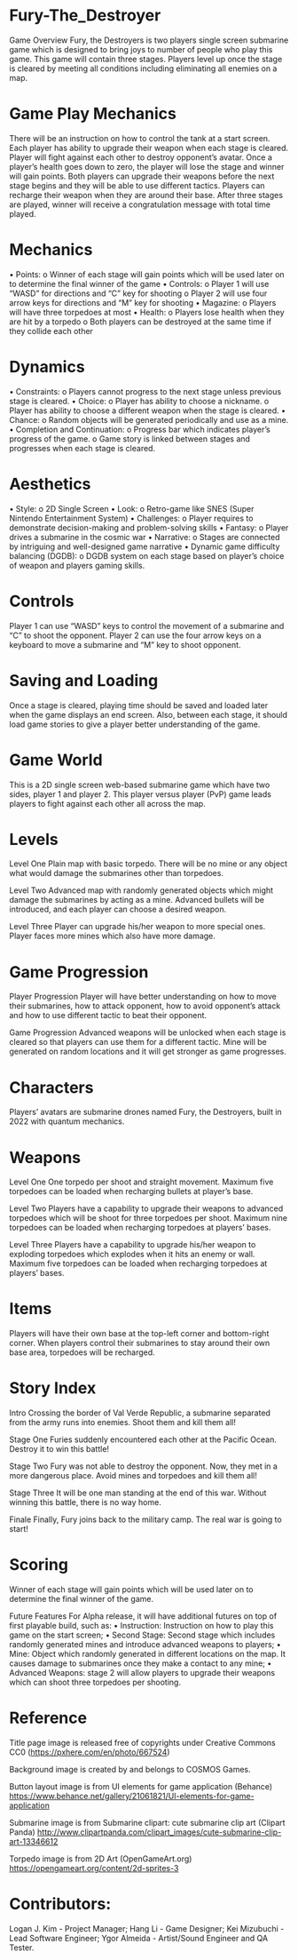 # Fury-The_Destroyer
Game Overview 
Fury, the Destroyers is two players single screen submarine game which is designed to bring joys to number of people who play this game. This game will contain three stages. Players level up once the stage is cleared by meeting all conditions including eliminating all enemies on a map.

# Game Play Mechanics
There will be an instruction on how to control the tank at a start screen. Each player has ability to upgrade their weapon when each stage is cleared. Player will fight against each other to destroy opponent’s avatar. Once a player’s health goes down to zero, the player will lose the stage and winner will gain points.  Both players can upgrade their weapons before the next stage begins and they will be able to use different tactics. Players can recharge their weapon when they are around their base. After three stages are played, winner will receive a congratulation message with total time played.

# Mechanics
•	Points:
  o	Winner of each stage will gain points which will be used later on to determine the final winner of the game
•	Controls:
  o	Player 1 will use “WASD” for directions and “C” key for shooting
  o	Player 2 will use four arrow keys for directions and “M” key for shooting
•	Magazine:
  o	Players will have three torpedoes at most
•	Health:
  o	Players lose health when they are hit by a torpedo
  o	Both players can be destroyed at the same time if they collide each other

# Dynamics
•	Constraints:
  o	Players cannot progress to the next stage unless previous stage is cleared.
•	Choice:
  o	Player has ability to choose a nickname.
  o	Player has ability to choose a different weapon when the stage is cleared.
•	Chance:
  o	Random objects will be generated periodically and use as a mine.
•	Completion and Continuation:
  o	Progress bar which indicates player’s progress of the game.
  o	Game story is linked between stages and progresses when each stage is cleared.

# Aesthetics
•	Style:
  o	2D Single Screen
•	Look:
  o	Retro-game like SNES (Super Nintendo Entertainment System)
•	Challenges:
  o	Player requires to demonstrate decision-making and problem-solving skills
•	Fantasy:
  o	Player drives a submarine in the cosmic war
•	Narrative:
  o	Stages are connected by intriguing and well-designed game narrative
•	Dynamic game difficulty balancing (DGDB):
  o	DGDB system on each stage based on player’s choice of weapon and players gaming skills.

# Controls
Player 1 can use “WASD” keys to control the movement of a submarine and “C” to shoot the opponent. Player 2 can use the four arrow keys on a keyboard to move a submarine and “M” key to shoot opponent.

# Saving and Loading
Once a stage is cleared, playing time should be saved and loaded later when the game displays an end screen. Also, between each stage, it should load game stories to give a player better understanding of the game.

# Game World 
This is a 2D single screen web-based submarine game which have two sides, player 1 and player 2. This player versus player (PvP) game leads players to fight against each other all across the map.

# Levels 
Level One
Plain map with basic torpedo. There will be no mine or any object what would damage the submarines other than torpedoes.

Level Two
Advanced map with randomly generated objects which might damage the submarines by acting as a mine. Advanced bullets will be introduced, and each player can choose a desired weapon.

Level Three
Player can upgrade his/her weapon to more special ones. Player faces more mines which also have more damage.

# Game Progression
Player Progression
Player will have better understanding on how to move their submarines, how to attack opponent, how to avoid opponent’s attack and how to use different tactic to beat their opponent. 

Game Progression
Advanced weapons will be unlocked when each stage is cleared so that players can use them for a different tactic. Mine will be generated on random locations and it will get stronger as game progresses.

# Characters
Players’ avatars are submarine drones named Fury, the Destroyers, built in 2022 with quantum mechanics.

# Weapons
Level One
One torpedo per shoot and straight movement. Maximum five torpedoes can be loaded when recharging bullets at player’s base.

Level Two
Players have a capability to upgrade their weapons to advanced torpedoes which will be shoot for three torpedoes per shoot. Maximum nine torpedoes can be loaded when recharging torpedoes at players’ bases.

Level Three
Players have a capability to upgrade his/her weapon to exploding torpedoes which explodes when it hits an enemy or wall. Maximum five torpedoes can be loaded when recharging torpedoes at players’ bases.

# Items
Players will have their own base at the top-left corner and bottom-right corner. When players control their submarines to stay around their own base area, torpedoes will be recharged.

# Story Index
Intro
Crossing the border of Val Verde Republic, a submarine separated from the army runs into enemies. Shoot them and kill them all!

Stage One
Furies suddenly encountered each other at the Pacific Ocean. Destroy it to win this battle!

Stage Two
Fury was not able to destroy the opponent. Now, they met in a more dangerous place. Avoid mines and torpedoes and kill them all!

Stage Three
It will be one man standing at the end of this war. Without winning this battle, there is no way home.

Finale
Finally, Fury joins back to the military camp. The real war is going to start!

# Scoring
Winner of each stage will gain points which will be used later on to determine the final winner of the game.
 
Future Features
For Alpha release, it will have additional futures on top of first playable build, such as:
•	Instruction: Instruction on how to play this game on the start screen;
•	Second Stage: Second stage which includes randomly generated mines and introduce advanced weapons to players;
•	Mine: Object which randomly generated in different locations on the map. It causes damage to submarines once they make a contact to any mine;
•	Advanced Weapons: stage 2 will allow players to upgrade their weapons which can shoot three torpedoes per shooting.

# Reference
Title page image is released free of copyrights under Creative Commons CC0 (https://pxhere.com/en/photo/667524)

Background image is created by and belongs to COSMOS Games.

Button layout image is from UI elements for game application (Behance)
https://www.behance.net/gallery/21061821/UI-elements-for-game-application 

Submarine image is from Submarine clipart: cute submarine clip art (Clipart Panda)
http://www.clipartpanda.com/clipart_images/cute-submarine-clip-art-13346612 

Torpedo image is from 2D Art (OpenGameArt.org)
https://opengameart.org/content/2d-sprites-3

# Contributors:
Logan J. Kim - Project Manager;
Hang Li - Game Designer;
Kei Mizubuchi - Lead Software Engineer;
Ygor Almeida - Artist/Sound Engineer and QA Tester.
